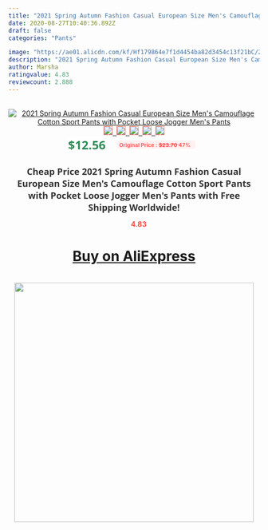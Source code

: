 ```yaml
---
title: "2021 Spring Autumn Fashion Casual European Size Men's Camouflage Cotton Sport Pants with Pocket Loose Jogger Men's Pants"
date: 2020-08-27T10:40:36.892Z
draft: false
categories: "Pants"

image: "https://ae01.alicdn.com/kf/Hf179864e7f1d4454ba82d3454c13f21bC/2021-Spring-Autumn-Fashion-Casual-European-Size-Men-s-Camouflage-Cotton-Sport-Pants-with-Pocket-Loose.jpg"
description: "2021 Spring Autumn Fashion Casual European Size Men's Camouflage Cotton Sport Pants with Pocket Loose Jogger Men's Pants"
author: Marsha
ratingvalue: 4.83
reviewcount: 2.888
---
```

<br>
<div style="text-align: center;">
<a href="https://s.click.aliexpress.com/e/_ACP3bX" target="_blank" rel="nofollow noopener noreferrer"><img alt="2021 Spring Autumn Fashion Casual European Size Men's Camouflage Cotton Sport Pants with Pocket Loose Jogger Men's Pants" class="magnifier-image" src="https://ae01.alicdn.com/kf/Hf179864e7f1d4454ba82d3454c13f21bC/2021-Spring-Autumn-Fashion-Casual-European-Size-Men-s-Camouflage-Cotton-Sport-Pants-with-Pocket-Loose.jpg_640x640.jpg">
<br>
<img style="border:1px solid salmon" src="https://ae01.alicdn.com/kf/Hf179864e7f1d4454ba82d3454c13f21bC/2021-Spring-Autumn-Fashion-Casual-European-Size-Men-s-Camouflage-Cotton-Sport-Pants-with-Pocket-Loose.jpg_120x120.jpg">&nbsp;&nbsp;<img style="border:1px solid salmon" src="https://ae01.alicdn.com/kf/H2e4e908ae04e41cd95a278531107cdceE/2021-Spring-Autumn-Fashion-Casual-European-Size-Men-s-Camouflage-Cotton-Sport-Pants-with-Pocket-Loose.jpg_120x120.jpg">&nbsp;&nbsp;<img style="border:1px solid salmon" src="https://ae01.alicdn.com/kf/Hc6b8337cc0bf4f008db21c573988f146x/2021-Spring-Autumn-Fashion-Casual-European-Size-Men-s-Camouflage-Cotton-Sport-Pants-with-Pocket-Loose.jpg_120x120.jpg">&nbsp;&nbsp;<img style="border:1px solid salmon" src="https://ae01.alicdn.com/kf/H1016b88b0df5450bad45dff54dc1e7f7C/2021-Spring-Autumn-Fashion-Casual-European-Size-Men-s-Camouflage-Cotton-Sport-Pants-with-Pocket-Loose.jpg_120x120.jpg">&nbsp;&nbsp;<img style="border:1px solid salmon" src="https://ae01.alicdn.com/kf/H9c57a6f77f1942a4842fe3cf1947d214O/2021-Spring-Autumn-Fashion-Casual-European-Size-Men-s-Camouflage-Cotton-Sport-Pants-with-Pocket-Loose.jpg_120x120.jpg"></a></div><br0>
<div style="text-align: center;"><span style="background-color: white; border: 0px; box-sizing: border-box; color: seagreen; display: inline-block; font-family: &quot;open sans&quot; , &quot;arial&quot; , &quot;helvetica&quot; , sans-serif , &quot;heiti&quot;; font-size: 24px; font-stretch: inherit; font-weight: 700; line-height: inherit; margin: 0px 10px 0px 0px; padding: 0px; vertical-align: middle;">$12.56 </span>
<span style="background: rgb(255 , 241 , 241); border-radius: 3px; border: 0px; box-sizing: border-box; color: #ff4747; display: inline-block; font-family: inherit; font-size: 12px; font-stretch: inherit; font-style: inherit; font-variant: inherit; font-weight: 600; line-height: inherit; margin: 0px; padding: 2px 5px; transform: scale(0.9); vertical-align: middle;">Original Price : <b style="text-decoration: line-through;">$23.70 </b> 47%&nbsp;&nbsp;</span></div>
<h1 style="color: #333333; display: inline-block; font-family: &quot;open sans&quot; , &quot;arial&quot; , &quot;helvetica&quot; , sans-serif , &quot;heiti&quot;; font-size: 18px; font-stretch: inherit; font-weight: 700; text-align: center;">Cheap Price 2021 Spring Autumn Fashion Casual European Size Men's Camouflage Cotton Sport Pants with Pocket Loose Jogger Men's Pants with Free Shipping Worldwide!</h1>
<div style="color: #ff4747; text-align: center;">
<img src="https://4.bp.blogspot.com/-M0ZcTcb-5uY/XleCXlxnR4I/AAAAAAAAAEc/OrjgMkXV1oMQFaCRZj5HQwOCBcu3w1FegCPcBGAYYCw/s1600/star.png" style="height: 15px;">&nbsp;<b>4.83</b></div>
<div class="button_cont" align="center"><a class="buynow_a" href="https://s.click.aliexpress.com/e/_ACP3bX" target="_blank" rel="nofollow noopener noreferrer"><H1>Buy on AliExpress</H1></a></div><br>
<div class="separator" style="clear: both; text-align: center;">
<img src="https://lh3.googleusercontent.com/-pTy5HemUv9M/XlePHvY0dAI/AAAAAAAAAE4/0nX5iRUoIWY8eMW9Dpxeirr157OZliDIgCLcBGAsYHQ/s1600/badge.gif" width="480">
</div>
